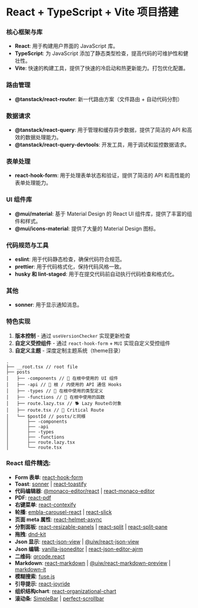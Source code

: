 # React + TypeScript + Vite 项目搭建

### 核心框架与库

- **React**: 用于构建用户界面的 JavaScript 库。
- **TypeScript**: 为 JavaScript 添加了静态类型检查，提高代码的可维护性和健壮性。
- **Vite**: 快速的构建工具，提供了快速的冷启动和热更新能力。打包优化配置。

### 路由管理

- **@tanstack/react-router**: 新一代路由方案（文件路由 + 自动代码分割）

### 数据请求

- **@tanstack/react-query**: 用于管理和缓存异步数据，提供了简洁的 API 和高效的数据处理能力。
- **@tanstack/react-query-devtools**: 开发工具，用于调试和监控数据请求。

### 表单处理

- **react-hook-form**: 用于处理表单状态和验证，提供了简洁的 API 和高性能的表单处理能力。

### UI 组件库

- **@mui/material**: 基于 Material Design 的 React UI 组件库，提供了丰富的组件和样式。
- **@mui/icons-material**: 提供了大量的 Material Design 图标。

### 代码规范与工具

- **eslint**: 用于代码静态检查，确保代码符合规范。
- **prettier**: 用于代码格式化，保持代码风格一致。
- **husky 和 lint-staged**: 用于在提交代码前自动执行代码检查和格式化。

### 其他

- **sonner**: 用于显示通知消息。

### 特色实现

1. **版本控制** - 通过 `useVersionChecker` 实现更新检查
2. **自定义受控组件** - 通过 `react-hook-form` + `MUI` 实现自定义受控组件
3. **自定义主题** - 深度定制主题系统（theme目录）

```
.
├── __root.tsx // root file
├── posts
│   ├── -components // 🐢 在根中使用的 UI 组件
│   ├── -api // 🦋 根 / 内使用的 API 通信 Hooks
│   ├── -types // 🐠 在根中使用的类型定义
│   ├── -functions // 🦐 在根中使用的函数
│   ├── route.lazy.tsx // 🐕 Lazy Routeの対象
│   ├── route.tsx // 🦈 Critical Route
│   └── $postId // posts/と同様
│       ├── -components
│       ├── -api
│       ├── -types
│       ├── -functions
│       ├── route.lazy.tsx
│       └── route.tsx
```

### React 组件精选:

- **Form 表单**: [react-hook-form](https://www.npmjs.com/package/react-hook-form)
- **Toast**: [sonner](https://www.npmjs.com/package/sonner) | [react-toastify](https://www.npmjs.com/package/react-toastify)
- **代码编辑器**: [@monaco-editor/react](https://www.npmjs.com/package/@monaco-editor/react) | [react-monaco-editor](https://www.npmjs.com/package/react-monaco-editor)
- **PDF**: [react-pdf](https://www.npmjs.com/package/react-pdf)
- **右键菜单**: [react-contexify](https://www.npmjs.com/package/react-contexify)
- **轮播**: [embla-carousel-react](https://www.npmjs.com/package/embla-carousel-react) | [react-slick](https://www.npmjs.com/package/react-slick)
- **页面 meta 属性**: [react-helmet-async](https://www.npmjs.com/package/react-helmet-async)
- **分割面板**: [react-resizable-panels](https://www.npmjs.com/package/react-resizable-panels) | [react-split](https://www.npmjs.com/package/react-split) | [react-split-pane](https://www.npmjs.com/package/react-split-pane)
- **拖拽**: [dnd-kit](https://www.npmjs.com/package/@dnd-kit/core)
- **Json 显示**: [react-json-view](https://www.npmjs.com/package/react-json-view) | [@uiw/react-json-view](https://www.npmjs.com/package/@uiw/react-json-view)
- **Json 编辑**: [vanilla-jsoneditor](https://www.npmjs.com/package/vanilla-jsoneditor) | [react-json-editor-ajrm](https://www.npmjs.com/package/react-json-editor-ajrm)
- **二维码**: [qrcode.react](https://www.npmjs.com/package/qrcode.react)
- **Markdown**: [react-markdown](https://www.npmjs.com/package/react-markdown) | [@uiw/react-markdown-preview](https://www.npmjs.com/package/@uiw/react-markdown-preview) | [markdown-it](https://www.npmjs.com/package/markdown-it)
- **模糊搜索**: [fuse.js](https://www.npmjs.com/package/fuse.js)
- **引导提示**: [react-joyride](https://www.npmjs.com/package/react-joyride)
- **组织结构chart**: [react-organizational-chart](https://www.npmjs.com/package/react-organizational-chart)
- **滚动条**: [SimpleBar](https://www.npmjs.com/package/simplebar) | [perfect-scrollbar](https://www.npmjs.com/package/perfect-scrollbar)
